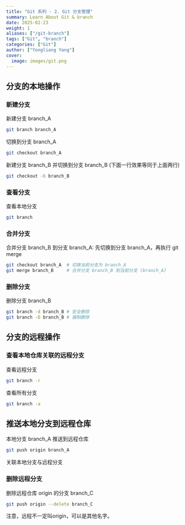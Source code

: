 ```yaml
---
title: "Git 系列 - 2. Git 分支管理"
summary: Learn About Git & branch
date: 2025-02-23
weight: 1
aliases: ["/git-branch"]
tags: ["Git", "branch"]
categories: ["Git"]
author: ["Yongliang Yang"]
cover:
  image: images/git.png
---
```


## 分支的本地操作

### 新建分支

新建分支 branch_A
```bash
git branch branch_A
```

切换到分支 branch_A
```bash
git checkout branch_A
```

新建分支 branch_B 并切换到分支 branch_B (下面一行效果等同于上面两行)
```bash
git checkout -b branch_B
```

### 查看分支

查看本地分支
```bash
git branch
```

### 合并分支

合并分支 branch_B 到分支 branch_A: 先切换到分支 branch_A，再执行 git merge
```bash
git checkout branch_A  # 切换当前分支为 branch_A
git merge branch_B     # 合并分支 branch_B 到当前分支 (branch_A)
```

### 删除分支

删除分支 branch_B
```bash
git branch -d branch_B # 安全删除 
git branch -D branch_B # 强制删除
```



## 分支的远程操作

### 查看本地仓库关联的远程分支

查看远程分支
```bash
git branch -r
```

查看所有分支
```bash
git branch -a
```

## 推送本地分支到远程仓库

本地分支 branch_A 推送到远程仓库
```bash
git push origin branch_A
```

关联本地分支与远程分支








### 删除远程分支
删除远程仓库 origin 的分支 branch_C
```bash
git push origin --delete branch_C
```
注意，远程不一定叫origin，可以是其他名字。
